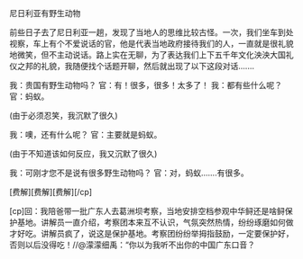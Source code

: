 尼日利亚有野生动物

前些日子去了尼日利亚一趟，发现了当地人的思维比较古怪。一次，我们坐车到处视察，车上有个不爱说话的官，他是代表当地政府接待我们的人，一直就是很礼貌地微笑，但不主动说话。路上实在无聊，为了表达我们上下五千年文化泱泱大国礼仪之邦的礼貌，我随便找个话题开聊，然后就出现了以下这段对话.......
 
我：贵国有野生动物吗？
官：有！很多，很多！太多了！
我：都有些什么呢？
官：蚂蚁。

(由于必须忍笑，我沉默了很久)

我：噢，还有什么呢？
官：主要就是蚂蚁。

(由于不知道该如何反应，我又沉默了很久)

我：可刚才您不是说有很多野生动物吗？
官：对，蚂蚁.......有很多。
 
[费解][费解][费解][/cp]


[cp]回：我陪爸带一批广东人去葛洲坝考察，当地安排空档参观中华鲟还是啥鲟保护基地。讲解员一直介绍，考察团本来互不认识，气氛突然热情，纷纷琢磨如何做才好吃。讲解员疯了，说这是保护基地。考察团纷纷举拇指鼓励，一定要保护好，否则以后没得吃！//@濛濛细禹：“你以为我听不出你的中国广东口音？
